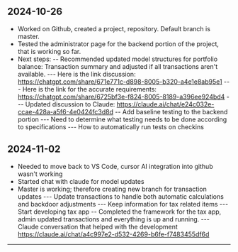 ## 2024-10-26

- Worked on Github, created a project, repository. Default branch is master.
- Tested the administrator page for the backend portion of the project, that is working so far.
- Next steps:
-- Recommended updated model structures for portfolio balance: Transaction summary and adjusted if all transactions aren't available.
--- Here is the link discussion: https://chatgpt.com/share/671e771c-d898-8005-b320-a4e1e8ab95e1
--- Here is the link for the accurate requirements: https://chatgpt.com/share/6725bf3e-f824-8005-8189-a396ee924bd4
--- Updated discussion to Claude: https://claude.ai/chat/e24c032e-ccae-428a-a5f6-4e0424fc3d8d
-- Add baseline testing to the backend portion
--- Need to determine what testing needs to be done according to specifications
--- How to automatically run tests on checkins

## 2024-11-02

- Needed to move back to VS Code, cursor AI integration into github wasn't working
- Started chat with claude for model updates
- Master is working; therefore creating new branch for transaction updates
--- Update transactions to handle both automatic calculations and backdoor adjustments
--- Keep information for tax related items
--- Start developing tax app
-- Completed the framework for the tax app, admin updated transactions and everything is up and running.
--- Claude conversation that helped with the development https://claude.ai/chat/a4c997e2-d532-4269-b6fe-f7483455df6d
---- 

